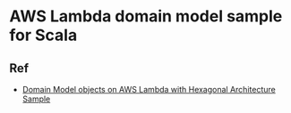 # AWS Lambda domain model sample for Scala

## Ref 

- [Domain Model objects on AWS Lambda with Hexagonal Architecture Sample](https://github.com/aws-samples/aws-lambda-domain-model-sample)